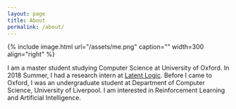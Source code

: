 ```yaml
---
layout: page
title: About
permalink: /about/
---
```


{% include image.html url="/assets/me.png" caption="" width=300 align="right" %}

I am a master student studying Computer Science at University of Oxford. In 2018 Summer, I had a research intern at [Latent Logic](https://www.latentlogic.com). Before I came to Oxford, I was an undergraduate student at Department of Computer Science, University of Liverpool. I am interested in Reinforcement Learning and Artificial Intelligence. 
